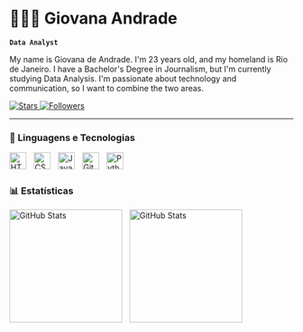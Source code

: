 # 👩🏻‍💻 Giovana Andrade

**`Data Analyst`**

My name is Giovana de Andrade. I'm 23 years old, and my homeland is Rio de Janeiro. I have a Bachelor's Degree in Journalism, but I'm currently studying Data Analysis. I'm passionate about technology and communication, so I want to combine the two areas.

<p align="left">    
    <a href="https://github.com/giodeandrade?tab=repositories&sort=stargazers">
        <img 
            alt="Stars" 
            title="GitHub Stars" 
            src="https://custom-icon-badges.demolab.com/github/stars/giodeandrade?color=55960c&style=for-the-badge&labelColor=488207&logo=star&label=estrelas"
        />
    </a>
  <a href="https://github.com/giodeandrade?tab=followers">
        <img 
            alt="Followers" 
            title="Follow me on GitHub" 
            src="https://custom-icon-badges.demolab.com/github/followers/giodeandrade?color=236ad3&labelColor=1155ba&style=for-the-badge&logo=github&label=Seguidores&logoColor=white"
        />
    </a>
</p>

---

### 🤖 Linguagens e Tecnologias

<img 
    align="left" 
    alt="HTML"
    title="HTML" 
    width="30px" 
    style="padding-right: 10px;" 
    src="https://cdn.jsdelivr.net/gh/devicons/devicon@latest/icons/html5/html5-original.svg" 
/>
<img 
    align="left" 
    alt="CSS" 
    title="CSS"
    width="30px" 
    style="padding-right: 10px;" 
    src="https://cdn.jsdelivr.net/gh/devicons/devicon@latest/icons/css3/css3-original.svg" 
/>
<img 
    align="left" 
    alt="JavaScript" 
    title="JavaScript"
    width="30px" 
    style="padding-right: 10px;" 
    src="https://cdn.jsdelivr.net/gh/devicons/devicon@latest/icons/javascript/javascript-original.svg" 
/>
<img 
    align="left" 
    alt="Git" 
    title="Git"
    width="30px" 
    style="padding-right: 10px;" 
    src="https://cdn.jsdelivr.net/gh/devicons/devicon@latest/icons/git/git-original.svg" 
/>
<img 
    align="left" 
    alt="Python" 
    title="Python"
    width="30px" 
    style="padding-right: 10px;" 
    src="https://cdn.jsdelivr.net/gh/devicons/devicon@latest/icons/python/python-original.svg" 
/>

<br/>
<br/>

### 📊 Estatísticas

<p>
  <img 
    align="left" 
    alt="GitHub Stats" 
    height="200" 
    style="padding-right: 10px;" 
    src="![Giovana's GitHub stats](https://github-readme-stats.vercel.app/api?username=giodeandrade&show_icons=true&theme=transparent&include_all_commits=true)" 
  />

<img 
      align="left" 
      alt="GitHub Stats" 
      height="200" 
      src="https://github-readme-stats.vercel.app/api/top-langs/?username=giodeandrade&theme=tokyonight&layout=compact&custom_title=Tecnologias&langs_count=9" 
  />

</p>
